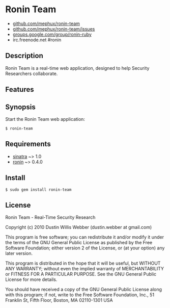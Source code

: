 # Ronin Team

* [github.com/mephux/ronin-team](http://github.com/mephux/ronin-team/)
* [github.com/mephux/ronin-team/issues](http://github.com/mephux/ronin-team/issues)
* [groups.google.com/group/ronin-ruby](http://groups.google.com/group/ronin-ruby)
* irc.freenode.net #ronin

## Description

Ronin Team is a real-time web application, designed to help Security
Researchers collaborate.

## Features

## Synopsis

Start the Ronin Team web application:

    $ ronin-team

## Requirements

* [sinatra](http://www.sinatrarb.com/) ~> 1.0
* [ronin](http://ronin-ruby.github.com/) ~> 0.4.0

## Install

    $ sudo gem install ronin-team

## License

Ronin Team - Real-Time Security Research

Copyright (c) 2010 Dustin Willis Webber (dustin.webber at gmail.com)

This program is free software; you can redistribute it and/or modify
it under the terms of the GNU General Public License as published by
the Free Software Foundation; either version 2 of the License, or
(at your option) any later version.

This program is distributed in the hope that it will be useful,
but WITHOUT ANY WARRANTY; without even the implied warranty of
MERCHANTABILITY or FITNESS FOR A PARTICULAR PURPOSE.  See the
GNU General Public License for more details.

You should have received a copy of the GNU General Public License
along with this program; if not, write to the Free Software
Foundation, Inc., 51 Franklin St, Fifth Floor, Boston, MA  02110-1301  USA
